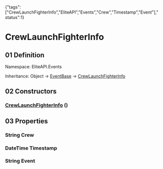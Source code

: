 {"tags":["CrewLaunchFighterInfo","EliteAPI","Events","Crew","Timestamp","Event"],"status":1}

# CrewLaunchFighterInfo

## 01 Definition

Namespace: <span class='code'>EliteAPI.Events</span>

Inheritance: <span class='code'>Object</span> → <span class='code'>[EventBase](../../EliteAPI/Events/EventBase.html)</span> → <span class='code'>[CrewLaunchFighterInfo](../../EliteAPI/Events/CrewLaunchFighterInfo.html)</span>

## 02 Constructors

### <span class='code'>[CrewLaunchFighterInfo](../../EliteAPI/Events/CrewLaunchFighterInfo.html)</span> ()

## 03 Properties

### <span class='code'>String</span> Crew

### <span class='code'>DateTime</span> Timestamp

### <span class='code'>String</span> Event

